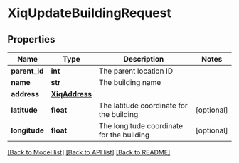 # XiqUpdateBuildingRequest

## Properties
Name | Type | Description | Notes
------------ | ------------- | ------------- | -------------
**parent_id** | **int** | The parent location ID | 
**name** | **str** | The building name | 
**address** | [**XiqAddress**](XiqAddress.md) |  | 
**latitude** | **float** | The latitude coordinate for the building | [optional] 
**longitude** | **float** | The longitude coordinate for the building | [optional] 

[[Back to Model list]](../README.md#documentation-for-models) [[Back to API list]](../README.md#documentation-for-api-endpoints) [[Back to README]](../README.md)


